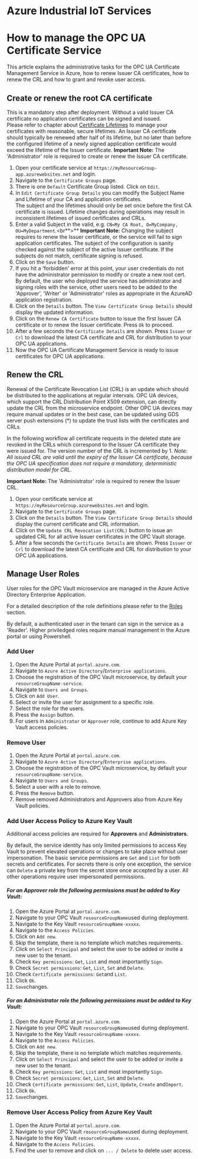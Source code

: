 # Azure Industrial IoT Services

# How to manage the OPC UA Certificate Service

This article explains the administrative tasks for the OPC UA Certificate Management Service in Azure, how to renew Issuer CA certificates, how to renew the CRL and how to grant and revoke user access.

## Create or renew the root CA certificate

This is a mandatory step after deployment. Without a valid Issuer CA certificate no application certificates can be signed and issued.<br>Please refer to chapter about [Certificate Lifetimes](how-to-use-cert-services.md##Certificates) to manage your certificates with reasonable, secure lifetimes. An Issuer CA certificate should typically be renewed after half of its lifetime, but no later than before the configured lifetime of a newly signed application certificate would exceed the lifetime of the Issuer certificate.
**Important Note:** The 'Administrator' role is required to create or renew the Issuer CA certificate.

1. Open your certificate service at `https://myResourceGroup-app.azurewebsites.net` and login.
2. Navigate to the `Certificate Groups` page.
3. There is one `Default` Certificate Group listed. Click on `Edit`.
4. In `Edit Certificate Group Details` you can modify the Subject Name and Lifetime of your CA and application certificates.<br>The subject and the lifetimes should only be set once before the first CA certificate is issued. Lifetime changes during operations may result in inconsistent lifetimes of issued certificates and CRLs.
5. Enter a valid Subject in the valid, e.g. `CN=My CA Root, O=MyCompany, OU=MyDepartment`.<br**>**
   **Important Note:** Changing the subject requires to renew the Issuer certificate, or the service will fail to sign application certificates. The subject of the configuration is sanity checked against the subject of the active Issuer certificate. If the subjects do not match, certificate signing is refused.
6. Click on the `Save` button.
7. If you hit a 'forbidden' error at this point, your user credentials do not have the administrator permission to modify or create a new root cert. By default, the user who deployed the service has administrator and signing roles with the service, other users need to be added to the 'Approver', 'Writer' or 'Administrator' roles as appropriate in the AzureAD application registration.
8. Click on the `Details` button. The `View Certificate Group Details` should display the updated information.
9. Click on the `Renew CA Certificate` button to issue the first Issuer CA certificate or to renew the Issuer certificate. Press `Ok` to proceed.
10. After a few seconds the `Certificate Details` are shown. Press `Issuer` or `Crl` to download the latest CA certificate and CRL for distribution to your OPC UA applications.
11. Now the OPC UA Certificate Management Service is ready to issue certificates for OPC UA applications.

## Renew the CRL

Renewal of the Certificate Revocation List (CRL) is an update which should be distributed to the applications at regular intervals. OPC UA devices, which support the CRL Distribution Point X509 extension, can directly update the CRL from the microservice endpoint. Other OPC UA devices may require manual updates or in the best case, can be updated using GDS server push extensions (*) to update the trust lists with the certificates and CRLs.

In the following workflow all certificate requests in the deleted state are revoked in the CRLs which correspond to the Issuer CA certificate they were issued for. The version number of the CRL is incremented by 1. *Note: All issued CRL are valid until the expiry of the Issuer CA certificate, because the OPC UA specification does not require a mandatory, deterministic distribution model for CRL.*

**Important Note:** The 'Administrator' role is required to renew the Issuer CRL.

1. Open your certificate service at `https://myResourceGroup.azurewebsites.net` and login.
2. Navigate to the `Certificate Groups` page.
3. Click on the `Details` button. The `View Certificate Group Details` should display the current certificate and CRL information.
4. Click on the `Update CRL Revocation List(CRL)` button to issue an updated CRL for all active Issuer certificates in the OPC Vault storage.
5. After a few seconds the `Certificate Details` are shown. Press `Issuer` or `Crl` to download the latest CA certificate and CRL for distribution to your OPC UA applications.

## Manage User Roles

User roles for the OPC Vault microservice are managed in the Azure Active Directory Enterprise Application.

For a detailed description of the role definitions please refer to the [Roles](howto_secureca_services.md##Roles) section.

By default, a authenticated user in the tenant can sign in the service as a 'Reader'. Higher priviledged roles require manual management in the Azure portal or using Powershell.

### Add User

1. Open the Azure Portal at `portal.azure.com`.
2. Navigate to `Azure Active Directory`/`Enterprise applications`.
3. Choose the registration of the OPC Vault microservice, by default your `resourceGroupName-service`.
4. Navigate to `Users and Groups`.
5. Click on `Add User`.
6. Select or invite the user for assignment to a specific role.
7. Select the role for the users.
8. Press the `Assign` button.
9. For users in `Administrator` or `Approver` role, continue to add Azure Key Vault access policies.

### Remove User

1. Open the Azure Portal at `portal.azure.com`.
2. Navigate to `Azure Active Directory`/`Enterprise applications`.
3. Choose the registration of the OPC Vault microservice, by default your `resourceGroupName-service`.
4. Navigate to `Users and Groups`.
5. Select a user with a role to remove.
6. Press the `Remove` button.
7. Remove removed Administrators and Approvers also from Azure Key Vault policies.

### Add User Access Policy to Azure Key Vault

Additional access policies are required for **Approvers** and **Administrators**.

By default, the service identity has only limited permissions to access Key Vault to prevent elevated operations or changes to take place without user impersonation. The basic service permissions are `Get` and `List` for both secrets and certificates. For secrets there is only one exception, the service can `Delete` a private key from the secret store once accepted by a user. All other operations require user impersonated permissions.<br>

##### For an **Approver role** the following permissions must be added to Key Vault:

1. Open the Azure Portal at `portal.azure.com`.
2. Navigate to your OPC Vault  `resourceGroupName`used during deployment.
3. Navigate to the Key Vault `resourceGroupName-xxxxx`.
4. Navigate to the `Access Policies`.
5. Click on `Add new`.
6. Skip the template, there is no template which matches requirements.
7. Click on `Select Principal`  and select the user to be added or invite a new user to the tenant.
8. Check `Key permissions`: `Get`, `List` and most importantly `Sign`.
9. Check `Secret permissions`: `Get`, `List`, `Set` and `Delete`.
10. Check `Certificate permissions`: `Get`and `List`.
11. Click `Ok`.
12. `Save`changes.

##### For an **Administrator role** the following permissions must be added to Key Vault:

1. Open the Azure Portal at `portal.azure.com`.
2. Navigate to your OPC Vault  `resourceGroupName`used during deployment.
3. Navigate to the Key Vault `resourceGroupName-xxxxx`.
4. Navigate to the `Access Policies`.
5. Click on `Add new`.
6. Skip the template, there is no template which matches requirements.
7. Click on `Select Principal`  and select the user to be added or invite a new user to the tenant.
8. Check `Key permissions`: `Get`, `List` and most importantly `Sign`.
9. Check `Secret permissions`: `Get`, `List`, `Set` and `Delete`.
10. Check `Certificate permissions`: `Get`, `List`, `Update`, `Create` and`Import`.
11. Click `Ok`.
12. `Save`changes.

### Remove User Access Policy from Azure Key Vault

1. Open the Azure Portal at `portal.azure.com`.
2. Navigate to your OPC Vault  `resourceGroupName`used during deployment.
3. Navigate to the Key Vault `resourceGroupName-xxxxx`.
4. Navigate to the `Access Policies`.
5. Find the user to remove and click on `... / Delete` to delete user access.

